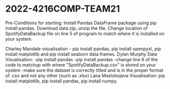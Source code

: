 # 2022-4216COMP-TEAM21
Pre-Conditions for starting:
Install Pandas DataFrame package using pip install pandas.
Download data.zip, unzip the file.
Change location of SpotifyDataBackup file on line 5 of program to match where it is installed on your system.

Charley Mandale visualisation - pip install pandas, pip install openpyxl, pip install matplotlib and pip install seaborn data frames.
Dylan Murphy Data Visualisation:
-pip install pandas 
-pip install pandas
-change line 6 of the code to matchup with where "SpotifyDataBackup.csv" is stored on your system
-make sure the dataset is correctly titled and is in the proper format of .csv and not any other (such as .xlsx)
Lana Maslobojeva Visualisation: pip install matplotlib, pip install pandas, pip install numpy.
